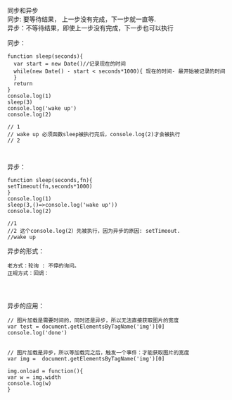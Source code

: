 同步和异步<br>
同步: 要等待结果， 上一步没有完成，下一步就一直等.<br>
异步：不等待结果，即使上一步没有完成，下一步也可以执行<br>

同步：
```
function sleep(seconds){
  var start = new Date()//记录现在的时间
  while(new Date() - start < seconds*1000){ 现在的时间- 最开始被记录的时间
  }
  return 
}
console.log(1)
sleep(3)
console.log('wake up')
console.log(2)

// 1
// wake up 必须函数sleep被执行完后，console.log(2)才会被执行
// 2 



```
异步：
```
function sleep(seconds,fn){
setTimeout(fn,seconds*1000)
}
console.log(1)
sleep(3,()=>console.log('wake up'))
console.log(2)

//1
//2 这个console.log(2）先被执行，因为异步的原因: setTimeout.
//wake up 

```
异步的形式：<br>

```
老方式：轮询 : 不停的询问。
正规方式：回调：




```
异步的应用：

```
// 图片加载是需要时间的，同时还是异步，所以无法直接获取图片的宽度
var test = document.getElementsByTagName('img')[0]
console.log('done')


// 图片加载是异步，所以等加载完之后，触发一个事件：才能获取图片的宽度 
var img =  document.getElementsByTagName('img')[0]

img.onload = function(){
var w = img.width
console.log(w)
}

```




